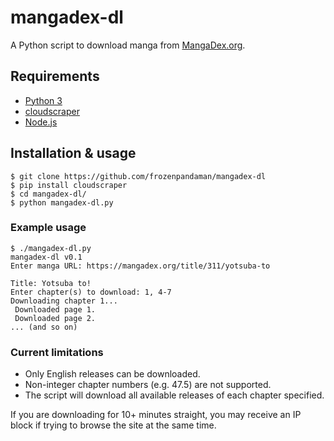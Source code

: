 # mangadex-dl

A Python script to download manga from [MangaDex.org](https://mangadex.org).

## Requirements
  * [Python 3](https://www.python.org/downloads/)
  * [cloudscraper](https://github.com/VeNoMouS/cloudscraper)
  * [Node.js](https://nodejs.org/en/download/package-manager/)

## Installation & usage
```
$ git clone https://github.com/frozenpandaman/mangadex-dl
$ pip install cloudscraper
$ cd mangadex-dl/
$ python mangadex-dl.py
```

### Example usage
```
$ ./mangadex-dl.py 
mangadex-dl v0.1
Enter manga URL: https://mangadex.org/title/311/yotsuba-to

Title: Yotsuba to!
Enter chapter(s) to download: 1, 4-7
Downloading chapter 1...
 Downloaded page 1.
 Downloaded page 2.
... (and so on)
```

### Current limitations
 * Only English releases can be downloaded.
 * Non-integer chapter numbers (e.g. 47.5) are not supported.
 * The script will download all available releases of each chapter specified.

If you are downloading for 10+ minutes straight, you may receive an IP block if trying to browse the site at the same time.